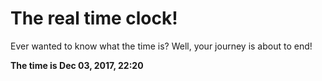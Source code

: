 # The real time clock!

Ever wanted to know what the time is? Well, your journey is about to end!

**The time is Dec 03, 2017, 22:20**